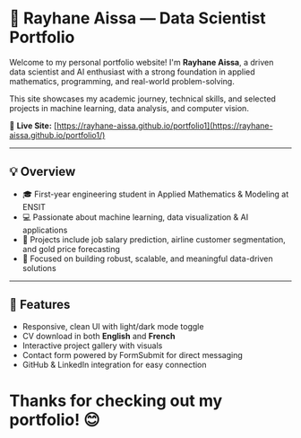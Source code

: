 # 🌟 Rayhane Aissa — Data Scientist Portfolio

Welcome to my personal portfolio website! I'm **Rayhane Aissa**, a driven data scientist and AI enthusiast with a strong foundation in applied mathematics, programming, and real-world problem-solving.

This site showcases my academic journey, technical skills, and selected projects in machine learning, data analysis, and computer vision.

🔗 **Live Site:** [https://rayhane-aissa.github.io/portfolio1](https://rayhane-aissa.github.io/portfolio1/)

---

## 💡 Overview

- 🎓 First-year engineering student in Applied Mathematics & Modeling at ENSIT
- 💻 Passionate about machine learning, data visualization & AI applications
- 🔬 Projects include job salary prediction, airline customer segmentation, and gold price forecasting
- 🎯 Focused on building robust, scalable, and meaningful data-driven solutions

---

## 🚀 Features

- Responsive, clean UI with light/dark mode toggle
- CV download in both **English** and **French**
- Interactive project gallery with visuals
- Contact form powered by FormSubmit for direct messaging
- GitHub & LinkedIn integration for easy connection
# Thanks for checking out my portfolio! 😊

